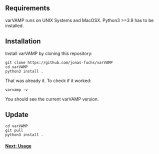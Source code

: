 ## Requirements
varVAMP runs on UNIX Systems and MacOSX. Python3 >=3.9 has to be installed.


## Installation
Install varVAMP by cloning this repository:
```shell
git clone https://github.com/jonas-fuchs/varVAMP
cd varVAMP
python3 install .
```
That was already it. To check if it worked:
```shell
varvamp -v
```
You should see the current varVAMP version.

## Update
```shell
cd varVAMP
git pull
python3 install .
```

#### [Next: Usage](./usage.md)
